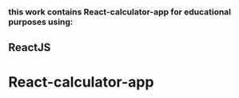 <h3>this work contains React-calculator-app for educational purposes using:
<h2>ReactJS
  <h1><a href"https://react-calculator-7426e4.netlify.app/">React-calculator-app
